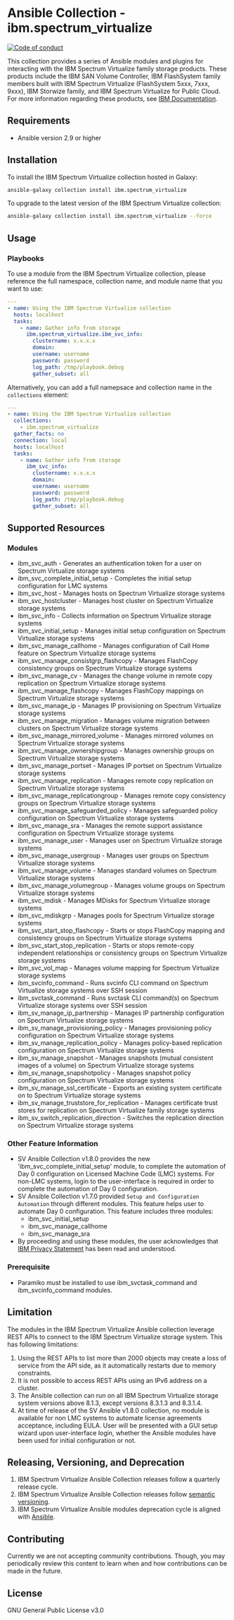 # Ansible Collection - ibm.spectrum_virtualize

[![Code of conduct](https://img.shields.io/badge/code%20of%20conduct-Ansible-silver.svg)](https://docs.ansible.com/ansible/latest/community/code_of_conduct.html )

This collection provides a series of Ansible modules and plugins for interacting with the IBM Spectrum Virtualize family storage products. These products include the IBM SAN Volume Controller, IBM FlashSystem family members built with IBM Spectrum Virtualize (FlashSystem 5xxx, 7xxx, 9xxx), IBM Storwize family, and IBM Spectrum Virtualize for Public Cloud. For more information regarding these products, see [IBM Documentation](https://www.ibm.com/docs/).

## Requirements

- Ansible version 2.9 or higher

## Installation

To install the IBM Spectrum Virtualize collection hosted in Galaxy:

```bash
ansible-galaxy collection install ibm.spectrum_virtualize
```

To upgrade to the latest version of the IBM Spectrum Virtualize collection:

```bash
ansible-galaxy collection install ibm.spectrum_virtualize --force
```

## Usage

### Playbooks

To use a module from the IBM Spectrum Virtualize collection, please reference the full namespace, collection name, and module name that you want to use:

```yaml
---
- name: Using the IBM Spectrum Virtualize collection
  hosts: localhost
  tasks:
    - name: Gather info from storage
      ibm.spectrum_virtualize.ibm_svc_info:
        clustername: x.x.x.x
        domain:
        username: username
        password: password
        log_path: /tmp/playbook.debug
        gather_subset: all
```

Alternatively, you can add a full namepsace and collection name in the `collections` element:

```yaml
---
- name: Using the IBM Spectrum Virtualize collection
  collections:
    - ibm.spectrum_virtualize
  gather_facts: no
  connection: local
  hosts: localhost
  tasks:
    - name: Gather info from storage
      ibm_svc_info:
        clustername: x.x.x.x
        domain:
        username: username
        password: password
        log_path: /tmp/playbook.debug
        gather_subset: all
```

## Supported Resources

### Modules

- ibm_svc_auth - Generates an authentication token for a user on Spectrum Virtualize storage systems
- ibm_svc_complete_initial_setup - Completes the initial setup configuration for LMC systems
- ibm_svc_host - Manages hosts on Spectrum Virtualize storage systems
- ibm_svc_hostcluster - Manages host cluster on Spectrum Virtualize storage systems
- ibm_svc_info - Collects information on Spectrum Virtualize storage systems
- ibm_svc_initial_setup - Manages initial setup configuration on Spectrum Virtualize storage systems
- ibm_svc_manage_callhome - Manages configuration of Call Home feature on Spectrum Virtualize storage systems
- ibm_svc_manage_consistgrp_flashcopy - Manages FlashCopy consistency groups on Spectrum Virtualize storage systems
- ibm_svc_manage_cv - Manages the change volume in remote copy replication on Spectrum Virtualize storage systems
- ibm_svc_manage_flashcopy - Manages FlashCopy mappings on Spectrum Virtualize storage systems
- ibm_svc_manage_ip - Manages IP provisioning on Spectrum Virtualize storage systems
- ibm_svc_manage_migration - Manages volume migration between clusters on Spectrum Virtualize storage systems
- ibm_svc_manage_mirrored_volume - Manages mirrored volumes on Spectrum Virtualize storage systems
- ibm_svc_manage_ownershipgroup - Manages ownership groups on Spectrum Virtualize storage systems
- ibm_svc_manage_portset - Manages IP portset on Spectrum Virtualize storage systems
- ibm_svc_manage_replication - Manages remote copy replication on Spectrum Virtualize storage systems
- ibm_svc_manage_replicationgroup - Manages remote copy consistency groups on Spectrum Virtualize storage systems
- ibm_svc_manage_safeguarded_policy - Manages safeguarded policy configuration on Spectrum Virtualize storage systems
- ibm_svc_manage_sra - Manages the remote support assistance configuration on Spectrum Virtualize storage systems
- ibm_svc_manage_user - Manages user on Spectrum Virtualize storage systems
- ibm_svc_manage_usergroup - Manages user groups on Spectrum Virtualize storage systems
- ibm_svc_manage_volume - Manages standard volumes on Spectrum Virtualize storage systems
- ibm_svc_manage_volumegroup - Manages volume groups on Spectrum Virtualize storage systems
- ibm_svc_mdisk - Manages MDisks for Spectrum Virtualize storage systems
- ibm_svc_mdiskgrp - Manages pools for Spectrum Virtualize storage systems
- ibm_svc_start_stop_flashcopy - Starts or stops FlashCopy mapping and consistency groups on Spectrum Virtualize storage systems
- ibm_svc_start_stop_replication - Starts or stops remote-copy independent relationships or consistency groups on Spectrum Virtualize storage systems
- ibm_svc_vol_map - Manages volume mapping for Spectrum Virtualize storage systems
- ibm_svcinfo_command - Runs svcinfo CLI command on Spectrum Virtualize storage systems over SSH session
- ibm_svctask_command - Runs svctask CLI command(s) on Spectrum Virtualize storage systems over SSH session
- ibm_sv_manage_ip_partnership - Manages IP partnership configuration on Spectrum Virtualize storage systems
- ibm_sv_manage_provisioning_policy - Manages provisioning policy configuration on Spectrum Virtualize storage systems
- ibm_sv_manage_replication_policy - Manages policy-based replication configuration on Spectrum Virtualize storage systems
- ibm_sv_manage_snapshot - Manages snapshots (mutual consistent images of a volume) on Spectrum Virtualize storage systems
- ibm_sv_manage_snapshotpolicy - Manages snapshot policy configuration on Spectrum Virtualize storage systems
- ibm_sv_manage_ssl_certificate - Exports an existing system certificate on to Spectrum Virtualize storage systems
- ibm_sv_manage_truststore_for_replication - Manages certificate trust stores for replication on Spectrum Virtualize family storage systems
- ibm_sv_switch_replication_direction - Switches the replication direction on Spectrum Virtualize storage systems

### Other Feature Information
- SV Ansible Collection v1.8.0 provides the new 'ibm_svc_complete_initial_setup' module, to complete the automation of Day 0 configuration on Licensed Machine Code (LMC) systems.
  For non-LMC systems, login to the user-interface is required in order to complete the automation of Day 0 configuration.
- SV Ansible Collection v1.7.0 provided `Setup and Configuration Automation` through different modules. This feature helps user to automate Day 0 configuration.
  This feature includes three modules:
  - ibm_svc_initial_setup
  - ibm_svc_manage_callhome 
  - ibm_svc_manage_sra
- By proceeding and using these modules, the user acknowledges that [IBM Privacy Statement](https://www.ibm.com/privacy) has been read and understood.

### Prerequisite

- Paramiko must be installed to use ibm_svctask_command and ibm_svcinfo_command modules.

## Limitation

The modules in the IBM Spectrum Virtualize Ansible collection leverage REST APIs to connect to the IBM Spectrum Virtualize storage system. This has following limitations:
1. Using the REST APIs to list more than 2000 objects may create a loss of service from the API side, as it automatically restarts due to memory constraints.
2. It is not possible to access REST APIs using an IPv6 address on a cluster.
3. The Ansible collection can run on all IBM Spectrum Virtualize storage system versions above 8.1.3, except versions 8.3.1.3 and 8.3.1.4.
4. At time of release of the SV Ansible v1.8.0 collection, no module is available for non LMC systems to automate license agreements acceptance, including EULA.
   User will be presented with a GUI setup wizard upon user-interface login, whether the Ansible modules have been used for initial configuration or not.

## Releasing, Versioning, and Deprecation

1. IBM Spectrum Virtualize Ansible Collection releases follow a quarterly release cycle.
2. IBM Spectrum Virtualize Ansible Collection releases follow [semantic versioning](https://semver.org/).
3. IBM Spectrum Virtualize Ansible modules deprecation cycle is aligned with [Ansible](https://docs.ansible.com/ansible/latest/dev_guide/module_lifecycle.html).

## Contributing

Currently we are not accepting community contributions.
Though, you may periodically review this content to learn when and how contributions can be made in the future.

## License

GNU General Public License v3.0
